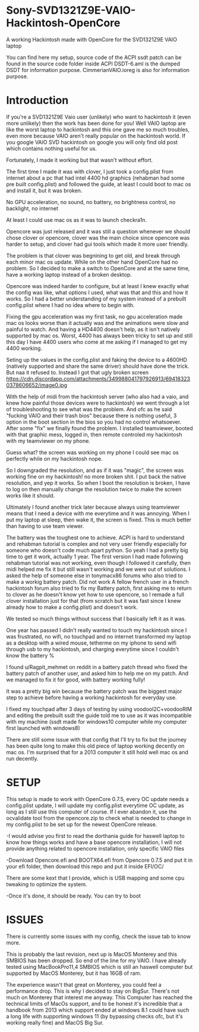 # Sony-SVD1321Z9E-VAIO-Hackintosh-OpenCore
A working Hackintosh made with OpenCore for the SVD1321Z9E VAIO laptop

You can find here my setup, source code of the ACPI ssdt patch can be found in the source code folder inside ACPI
DSDT-6.aml is the dumped DSDT for information purpose.
CimmerianVAIO.ioreg is also for information purpose.


# Introduction

If you're a SVD1321Z9E Vaio user (unlikely) who want to hackintosh it (even more unlikely) then the work has been done for you!
Well VAIO laptop are like the worst laptop to hackintosh and this one gave me so much troubles, even more because VAIO aren't really popular on the hackintosh world. If you google VAIO SVD hackintosh on google you will only find old post which contains nothing useful for us. 

Fortunately, I made it working but that wasn't without effort.

The first time I made it was with clover, I just took a config.plist from internet about a pc that had intel 4400 hd graphics (rehabman had some pre built config.plist) and followed the guide, at least I could boot to mac os and install it, but it was broken.

No GPU acceleration, no sound, no battery, no brightness control, no backlight, no internet

At least I could use mac os as it was to launch checkra1n.

Opencore was just released and it was still a question whenever we should chose clover or opencore, clover was the main choice since opencore was harder to setup, and clover had gui tools which made it more user friendly.

The problem is that clover was begnining to get old, and break through each minor mac os update. While on the other hand OpenCore had no problem. So I decided to make a switch to OpenCore and at the same time, have a working laptop instead of a broken desktop.

Opencore was indeed harder to configure, but at least I knew exactly what the config was like, what options I used, what was that and this and how it works. So I had a better understanding of my system instead of a prebuilt config.plist where I had no idea where to begin with. 

Fixing the gpu acceleration was my first task, no gpu acceleration made mac os looks worse than it actually was and the animations were slow and painful to watch. And having a HD4400 doesn't help, as it isn't natively supported by mac os. Worst, 4400 has always been tricky to set up and still this day I have 4400 users who come at me asking if I managed to get my 4400 working.

Seting up the values in the config.plist and faking the device to a 4600HD (natively supported and share the same driver) should have done the trick. But naa it refused to. Instead I got that ugly broken screen https://cdn.discordapp.com/attachments/349988041797926913/694183230378606652/image0.jpg

With the help of midi from the hackintosh server (who also had a vaio, and knew how painful those devices were to hackintosh) we went through a lot of troubleshooting to see what was the problem. And ofc as he said "fucking VAIO and their trash bios" because there is nothing useful, 3 option in the boot section in the bios so you had no control whatsoever. After some "fix" we finally found the problem. 
I installed teamviewer, booted with that graphic mess, logged in, then remote controled my hackintosh with my teamviewer on my phone.

Guess what? the screen was working on my phone I could see mac os perfectly while on my hackintosh nope.

So I downgraded the resolution, and as if it was "magic", the screen was working fine on my hackintosh! no more broken shit.
I put back the native resolution, and yep it works. So when I boot the resolution is broken, I have to log on then manually change the resolution twice to make the screen works like it should.

Ultimately I found another trick later because always using teamviewer means that I need a device with me everytime and it was annoying. When I put my laptop at sleep, then wake it, the screen is fixed. This is much better than having to use team viewer.

The battery was the toughest one to achieve. ACPI is hard to understand and rehabman tutorial is complex and not very user friendly especially for someone who doesn't code much apart python.
So yeah I had a pretty big time to get it work, actually 1 year. The first version I had made following rehabman tutorial was not working, even though I followed it carefully, then midi helped me fix it but still wasn't working and we were out of solutions. I asked the help of someone else in tonymacx86 forums who also tried to make a workig battery patch. Did not work
A fellow french user in a french hackintosh forum also tried to fix my Battery patch, first asking me to return to clover as he doesn't know yet how to use opencore, so I remade a full clover installation just for that (from scratch but it was fast since I knew already how to make a config.plist) and doesn't work.

We tested so much things without success that I basically left it as it was.

One year has passed I didn't really wanted to touch my hackintosh since I was frustrated, no wifi, no touchpad and no internet transformed my laptop as a desktop with a wired mouse, tetherme on my iphone to send wifi through usb to my hackintosh, and charging everytime since I couldn't know the battery %

I found u/Ragpit_mehmet on reddit in a battery patch thread who fixed the battery patch of another user, and asked him to help me on my patch. And we managed to fix it for good, with battery working fully!

It was a pretty big win because the battery patch was the biggest major step to achieve before having a working hackintosh for everyday use.

I fixed my touchpad after 3 days of testing by using voodooI2C+voodooRIM and editing the prebuilt ssdt the guide told me to use as it was incompatible with my machine (ssdt made for windows10 computer while my computer first launched with windows8)

There are still some issue with that config that I'll try to fix but the journey has been quite long to make this old piece of laptop working decently on mac os. I'm surprised that for a 2013 computer it still hold well mac os and run decently.


# SETUP

This setup is made to work with OpenCore 0.7.5, every OC update needs a config.plist update, I will update my config.plist everytime OC update, as long as I still use this computer of course. If I ever abandon it, use the ocvalidate tool from the opencore.zip to check what is needed to change in my config.plist to be set up for the newest OpenCore release.

-I would advise you first to read the dorthania guide for haswell laptop to know how things works and have a base opencore installation, I will not provide anything related to opencore installation, only specific VAIO files

-Download Opencore.efi and BOOTX64.efi from Opencore 0.7.5 and put it in your efi folder, then download this repo and put it inside EFI/OC/

There are some kext that I provide, which is USB mapping and some cpu tweaking to optimize the system.

-Once it's done, it should be ready. You can try to boot 

# ISSUES

There is currently some issues with my config, check the issue tab to know more.

This is probably the last revision, next up is MacOS Monterey and this SMBIOS has been dropped. So end of the line for my VAIO.
I have already tested using MacBookPro11,4 SMBIOS which is still an haswell computer but supported by MacOS Monterey, but it has 16GB of ram.

The experience wasn't that great on Monterey, you could feel a performance drop. This is why I decided to stay on BigSur. There's not much on Monterey that interest me anyway. This Computer has reached the technical limits of MacOs support, and to be honest it's incredible that a handbook from 2013 which support ended at windows 8.1 could have such a long life with supporting windows 11 (by bypassing checks ofc, but it's working really fine) and MacOS Big Sur.





